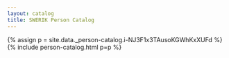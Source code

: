 ```yaml
---
layout: catalog
title: SWERIK Person Catalog
---
```

{% assign p = site.data._person-catalog.i-NJ3F1x3TAusoKGWhKxXUFd %}
{% include person-catalog.html p=p %}

